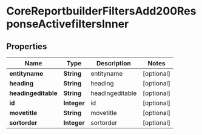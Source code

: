 

# CoreReportbuilderFiltersAdd200ResponseActivefiltersInner


## Properties

| Name | Type | Description | Notes |
|------------ | ------------- | ------------- | -------------|
|**entityname** | **String** | entityname |  [optional] |
|**heading** | **String** | heading |  [optional] |
|**headingeditable** | **String** | headingeditable |  [optional] |
|**id** | **Integer** | id |  [optional] |
|**movetitle** | **String** | movetitle |  [optional] |
|**sortorder** | **Integer** | sortorder |  [optional] |



